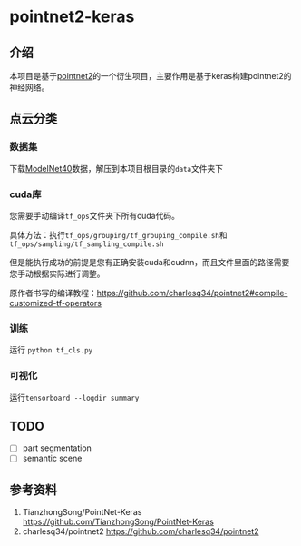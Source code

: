 # pointnet2-keras

## 介绍

本项目是基于[pointnet2](https://github.com/charlesq34/pointnet2)的一个衍生项目，主要作用是基于keras构建pointnet2的神经网络。

## 点云分类

### 数据集

下载[ModelNet40](https://shapenet.cs.stanford.edu/media/modelnet40_ply_hdf5_2048.zip)数据，解压到本项目根目录的`data`文件夹下

### cuda库

您需要手动编译`tf_ops`文件夹下所有cuda代码。

具体方法：执行`tf_ops/grouping/tf_grouping_compile.sh`和`tf_ops/sampling/tf_sampling_compile.sh`

但是能执行成功的前提是您有正确安装cuda和cudnn，而且文件里面的路径需要您手动根据实际进行调整。

原作者书写的编译教程：<https://github.com/charlesq34/pointnet2#compile-customized-tf-operators>

### 训练

运行 `python tf_cls.py`

### 可视化

运行`tensorboard --logdir summary`


## TODO

- [ ] part segmentation
- [ ] semantic scene

## 参考资料

1. TianzhongSong/PointNet-Keras https://github.com/TianzhongSong/PointNet-Keras
2. charlesq34/pointnet2 https://github.com/charlesq34/pointnet2